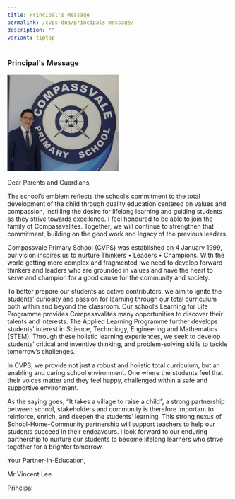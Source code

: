 ```yaml
---
title: Principal's Message
permalink: /cvps-dna/principals-message/
description: ""
variant: tiptap
---
```

<h3><strong>Principal's Message</strong></h3><p></p><div class="isomer-image-wrapper"><img style="width: 50%;" height="auto" width="100%" alt="" src="/images/2024 Photos (SL &amp; SAC)/947d4cf3_ae67_49c4_b5e3_6a76ece42519.jpg"></div><p>Dear Parents and Guardians,</p><p>The school’s emblem reflects the school’s commitment to the total development of the child through quality education centered on values and compassion, instilling the desire for lifelong learning and guiding students as they strive towards excellence. I feel honoured to be able to join the family of Compassvalites. Together, we will continue to strengthen that commitment, building on the good work and legacy of the previous leaders.</p><p>Compassvale Primary School (CVPS) was established on 4 January 1999, our vision inspires us to nurture Thinkers • Leaders • Champions. With the world getting more complex and fragmented, we need to develop forward thinkers and leaders who are grounded in values and have the heart to serve and champion for a good cause for the community and society.</p><p>To better prepare our students as active contributors, we aim to ignite the students’ curiosity and passion for learning through our total curriculum both within and beyond the classroom. Our school’s Learning for Life Programme provides Compassvalites many opportunities to discover their talents and interests. The Applied Learning Programme further develops students’ interest in Science, Technology, Engineering and Mathematics (STEM). Through these holistic learning experiences, we seek to develop students’ critical and inventive thinking, and problem-solving skills to tackle tomorrow’s challenges.</p><p>In CVPS, we provide not just a robust and holistic total curriculum, but an enabling and caring school environment. One where the students feel that their voices matter and they feel happy, challenged within a safe and supportive environment.</p><p>As the saying goes, “It takes a village to raise a child”, a strong partnership between school, stakeholders and community is therefore important to reinforce, enrich, and deepen the students’ learning. This strong nexus of School-Home-Community partnership will support teachers to help our students succeed in their endeavours. I look forward to our enduring partnership to nurture our students to become lifelong learners who strive together for a brighter tomorrow.</p><p></p><p>Your Partner-In-Education,</p><p>Mr Vincent Lee</p><p>Principal</p>